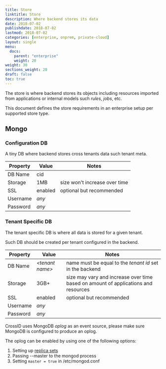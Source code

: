 ```yaml
---
title: Store
linktitle: Store
description: Where backend stores its data
date: 2018-07-02
publishdate: 2018-07-02
lastmod: 2018-07-02
categories: [enterprise, onprem, private-cloud]
layout: single
menu:
  docs:
    parent: "enterprise"
    weight: 20
weight: 30
sections_weight: 20
draft: false
toc: true
---
```


The store is where backend stores its objects including resources imported from applications or internal models such _rules_, _jobs_, etc.

This document defines the store requirements in an enterprise setup per supported store type.


## Mongo

### Configuration DB

A tiny DB where backend stores cross tenants data such tenant meta.

| Property                | Value            | Notes                                                        |
|-------------------------|------------------|--------------------------------------------------------------|
| DB Name                 | cid              |                                                              |
| Storage                 | 1MB              | size won't increase over time                                |
| SSL                     | enabled          | optional but recommended                                     |
| Username                | _any_            |                                                              |
| Password                | _any_            |                                                              |


### Tenant Specific DB

The tenant specific DB is where all data is stored for a given tenant.

Such DB should be created per tenant configured in the backend.

| Property                | Value            | Notes                                                                              |
|-------------------------|------------------|------------------------------------------------------------------------------------|
| DB Name                 | _\<tenant name\>_| name must be equal to the _tenant id_ set in the backend                           |
| Storage                 | 3GB+             | size may vary and increase over time based on amount of applications and resources |
| SSL                     | enabled          | optional but recommended                                                           |
| Username                | _any_            |                                                                                    |
| Password                | _any_            |                                                                                    |


CrossID uses MongoDB _oplog_ as an event source, please make sure MongoDB is configured to produce an oplog.

The oplog can be enabled by using one of the following options:

1. Setting up [replica sets](https://docs.mongodb.com/manual/tutorial/deploy-replica-set)
1. Passing --master to the mongod process
1. Setting `master = true` in /etc/mongod.conf
